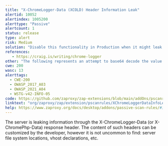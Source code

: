 ```yaml
---
title: "X-ChromeLogger-Data (XCOLD) Header Information Leak"
alertid: 10052
alertindex: 1005200
alerttype: "Passive"
alertcount: 1
status: release
type: alert
risk: Medium
solution: "Disable this functionality in Production when it might leak information that could be leveraged by an attacker. Alternatively ensure that use of the functionality is tied to a strong authorization check and only available to administrators or support personnel for troubleshooting purposes not general users."
references:
   - https://craig.is/writing/chrome-logger
other: "The following represents an attempt to base64 decode the value: {\"version\":\"4.0\",\"columns\":[\"label\",\"log\",\"backtrace\",\"type\"],\"rows\":[[\"request\",\"Matched route \\\"app_security_login\\\" (parameters: \\\"_controller\\\": \\\"BackEnd\\\\AppBundle\\\\Controller\\\\SecurityController::loginAction\\\", \\\"_route\\\": \\\"app_security_login\\\")\",\"unknown\",\"info\"],[\"security\",\"Populated SecurityContext with an anonymous Token\",\"unknown\",\"info\"]],\"request_uri\":\"\\/login\"}"
cwe: 200
wasc: 13
alerttags: 
  - CWE-200
  - OWASP_2017_A03
  - OWASP_2021_A04
  - WSTG-v42-INFO-05
code: https://github.com/zaproxy/zap-extensions/blob/main/addOns/pscanrules/src/main/java/org/zaproxy/zap/extension/pscanrules/XChromeLoggerDataInfoLeakScanRule.java
linktext: "org/zaproxy/zap/extension/pscanrules/XChromeLoggerDataInfoLeakScanRule.java"
help: https://www.zaproxy.org/docs/desktop/addons/passive-scan-rules/#id-10052
---
```

The server is leaking information through the X-ChromeLogger-Data (or X-ChromePhp-Data) response header. The content of such headers can be customized by the developer, however it is not uncommon to find: server file system locations, vhost declarations, etc.
